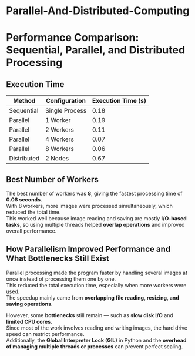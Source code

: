 # Parallel-And-Distributed-Computing
# Performance Comparison: Sequential, Parallel, and Distributed Processing

## Execution Time

| Method      | Configuration  | Execution Time (s) |
|--------------|----------------|--------------------|
| Sequential   | Single Process | 0.18               |
| Parallel     | 1 Worker       | 0.19               |
| Parallel     | 2 Workers      | 0.11               |
| Parallel     | 4 Workers      | 0.07               |
| Parallel     | 8 Workers      | 0.06               |
| Distributed  | 2 Nodes        | 0.67               |

## Best Number of Workers

The best number of workers was **8**, giving the fastest processing time of **0.06 seconds**.  
With 8 workers, more images were processed simultaneously, which reduced the total time.  
This worked well because image reading and saving are mostly **I/O-based tasks**, so using multiple threads helped **overlap operations** and improved overall performance.

## How Parallelism Improved Performance and What Bottlenecks Still Exist

Parallel processing made the program faster by handling several images at once instead of processing them one by one.  
This reduced the total execution time, especially when more workers were used.  
The speedup mainly came from **overlapping file reading, resizing, and saving operations**.  

However, some **bottlenecks** still remain — such as **slow disk I/O** and **limited CPU cores**.  
Since most of the work involves reading and writing images, the hard drive speed can restrict performance.  
Additionally, the **Global Interpreter Lock (GIL)** in Python and the **overhead of managing multiple threads or processes** can prevent perfect scaling.
